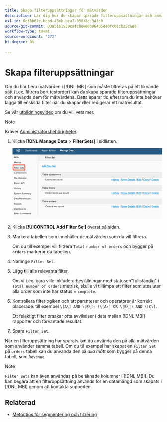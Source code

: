 ```yaml
---
title: Skapa filteruppsättningar för mätvärden
description: Lär dig hur du skapar sparade filteruppsättningar och använder dem på mätvärdena.
exl-id: 6ef8b67c-bebd-45eb-bca7-95832ec34fc8
source-git-commit: 03a5161930cafcbe600b96465ee0fc0ecb25cae8
workflow-type: tm+mt
source-wordcount: '272'
ht-degree: 0%

---
```


# Skapa filteruppsättningar

Om du har flera mätvärden i [!DNL MBI] som måste filtreras på ett liknande sätt (t.ex. filtrera bort testorder) kan du skapa sparade filteruppsättningar och använda dem för mätvärdena. Detta sparar tid eftersom du inte behöver lägga till enskilda filter när du skapar eller redigerar ett mätresultat.

Se vår [utbildningsvideo](https://support.magento.com/hc/en-us/articles/360016730151) om du vill veta mer.

>[!NOTE]
>
>Kräver [Administratörsbehörigheter](../../administrator/user-management/user-management.md).

1. Klicka **[!DNL Manage Data** > **Filter Sets]** i sidlisten.

   ![](../../assets/create-filter-sets.png)

1. Klicka **[!UICONTROL Add Filter Set]** överst på sidan.

1. Markera tabellen som innehåller de mätvärden som du vill filtrera.

   Om du till exempel vill filtrera `Total number of orders` och bygger på `orders` markerar du tabellen.

1. Namnge `Filter Set`.

1. Lägg till alla relevanta filter.

   Om vi t.ex. bara ville inkludera beställningar med statusen&quot;fullständig&quot; i `Total number of orders` metrisk, skulle vi tillämpa ett filter som utesluter alla order som inte har status = `complete`.

1. Kontrollera filterlogiken och att parenteser och operatorer är korrekt placerade: till exempel `\[A\] AND \[B\]; (\[A\] OR \[B\]) AND \[C\]`.

   Ett felaktigt filter orsakar ofta avvikelser i data mellan [!DNL MBI] rapporter och förväntade resultat.

1. Spara `Filter Set`.

När en filteruppsättning har sparats kan du använda den på alla mätvärden som använder samma tabell. Om du till exempel har skapat en `Filter Set` på `orders` tabell kan du använda den på *alla mått* som bygger på denna tabell, som `Revenue`.

>[!NOTE]
>
>`Filter Sets` kan även användas på beräknade kolumner i [!DNL MBI]. Du kan begära att en filteruppsättning används för en datamängd som skapats i [!DNL MBI] genom att kontakta supporten.

## Relaterad

* [Metodtips för segmentering och filtrering](../../best-practices/segment-filter.md)
